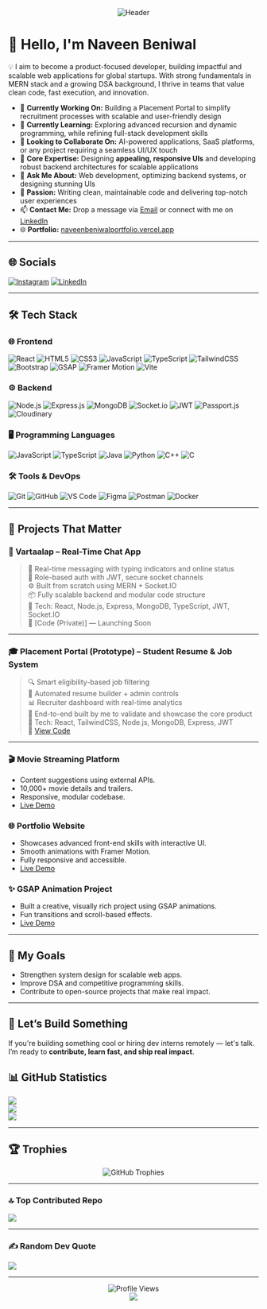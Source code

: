 <!-- Header Section -->
<div align="center">
  <img src="https://capsule-render.vercel.app/api?type=waving&color=gradient&height=200&text=Naveen%20Beniwal&fontAlign=50&fontAlignY=40&fontSize=45&desc=Full%20Stack%20Developer&descAlign=50&descAlignY=60" alt="Header" />
</div>

# 👋 Hello, I'm Naveen Beniwal

💡 I aim to become a product-focused developer, building impactful and scalable web applications for global startups. With strong fundamentals in MERN stack and a growing DSA background, I thrive in teams that value clean code, fast execution, and innovation.


- 🔭 **Currently Working On:** Building a Placement Portal to simplify recruitment processes with scalable and user-friendly design
- 🌱 **Currently Learning:** Exploring advanced recursion and dynamic programming, while refining full-stack development skills
- 👯 **Looking to Collaborate On:** AI-powered applications, SaaS platforms, or any project requiring a seamless UI/UX touch
- 💼 **Core Expertise:** Designing **appealing, responsive UIs** and developing robust backend architectures for scalable applications
- 💬 **Ask Me About:** Web development, optimizing backend systems, or designing stunning UIs
- 🎯 **Passion:** Writing clean, maintainable code and delivering top-notch user experiences
- 📫 **Contact Me:** Drop a message via [Email](mailto:naveenbeniwal00001@gmail.com) or connect with me on [LinkedIn](https://www.linkedin.com/in/naveen-beniwal-40b719313/)
- 🌐 **Portfolio:** [naveenbeniwalportfolio.vercel.app](https://naveenbeniwalportfolio.vercel.app/)

---

## 🌐 Socials

[![Instagram](https://img.shields.io/badge/Instagram-%23E4405F.svg?logo=Instagram&logoColor=white)](https://instagram.com/naveen_beniwal_265)
[![LinkedIn](https://img.shields.io/badge/LinkedIn-%230077B5.svg?logo=linkedin&logoColor=white)](https://linkedin.com/in/naveen-beniwal-40b719313)

---

## 🛠️ Tech Stack

### 🌐 Frontend
![React](https://img.shields.io/badge/-React-61DAFB?style=flat&logo=react&logoColor=white)
![HTML5](https://img.shields.io/badge/-HTML5-E34F26?style=flat&logo=html5&logoColor=white)
![CSS3](https://img.shields.io/badge/-CSS3-1572B6?style=flat&logo=css3&logoColor=white)
![JavaScript](https://img.shields.io/badge/-JavaScript-F7DF1E?style=flat&logo=javascript&logoColor=white)
![TypeScript](https://img.shields.io/badge/-TypeScript-3178C6?style=flat&logo=typescript&logoColor=white)
![TailwindCSS](https://img.shields.io/badge/-TailwindCSS-38B2AC?style=flat&logo=tailwind-css&logoColor=white)
![Bootstrap](https://img.shields.io/badge/-Bootstrap-7952B3?style=flat&logo=bootstrap&logoColor=white)
![GSAP](https://img.shields.io/badge/-GSAP-88CE02?style=flat&logo=greensock&logoColor=white)
![Framer Motion](https://img.shields.io/badge/-Framer%20Motion-0055FF?style=flat&logo=framer&logoColor=white)
![Vite](https://img.shields.io/badge/-Vite-646CFF?style=flat&logo=vite&logoColor=white)

### ⚙️ Backend
![Node.js](https://img.shields.io/badge/-Node.js-339933?style=flat&logo=node.js&logoColor=white)
![Express.js](https://img.shields.io/badge/-Express.js-000000?style=flat&logo=express&logoColor=white)
![MongoDB](https://img.shields.io/badge/-MongoDB-47A248?style=flat&logo=mongodb&logoColor=white)
![Socket.io](https://img.shields.io/badge/-Socket.io-010101?style=flat&logo=socket.io&logoColor=white)
![JWT](https://img.shields.io/badge/-JWT-black?style=flat&logo=json-web-tokens&logoColor=white)
![Passport.js](https://img.shields.io/badge/-Passport.js-34E27A?style=flat&logo=passport&logoColor=white)
![Cloudinary](https://img.shields.io/badge/-Cloudinary-3448C5?style=flat&logo=cloudinary&logoColor=white)


### 🖥️ Programming Languages
![JavaScript](https://img.shields.io/badge/-JavaScript-F7DF1E?style=flat&logo=javascript&logoColor=white)
![TypeScript](https://img.shields.io/badge/-TypeScript-3178C6?style=flat&logo=typescript&logoColor=white)
![Java](https://img.shields.io/badge/-Java-007396?style=flat&logo=java&logoColor=white)
![Python](https://img.shields.io/badge/-Python-3776AB?style=flat&logo=python&logoColor=white)
![C++](https://img.shields.io/badge/-C++-00599C?style=flat&logo=c%2B%2B&logoColor=white)
![C](https://img.shields.io/badge/-C-A8B9CC?style=flat&logo=c&logoColor=white)

### 🛠️ Tools & DevOps
![Git](https://img.shields.io/badge/-Git-F05032?style=flat&logo=git&logoColor=white)
![GitHub](https://img.shields.io/badge/-GitHub-181717?style=flat&logo=github&logoColor=white)
![VS Code](https://img.shields.io/badge/-VS%20Code-007ACC?style=flat&logo=visual-studio-code&logoColor=white)
![Figma](https://img.shields.io/badge/-Figma-F24E1E?style=flat&logo=figma&logoColor=white)
![Postman](https://img.shields.io/badge/-Postman-FF6C37?style=flat&logo=postman&logoColor=white)
![Docker](https://img.shields.io/badge/-Docker-2496ED?style=flat&logo=docker&logoColor=white)

---

## 🚀 Projects That Matter

### 💬 Vartaalap – Real-Time Chat App
> 🧠 Real-time messaging with typing indicators and online status  
> 🔐 Role-based auth with JWT, secure socket channels  
> ⚙️ Built from scratch using MERN + Socket.IO  
> 📦 Fully scalable backend and modular code structure  
📌 Tech: React, Node.js, Express, MongoDB, TypeScript, JWT, Socket.IO  
🔗 [Code (Private)] — Launching Soon

---

### 🎓 Placement Portal (Prototype) – Student Resume & Job System
> 🔍 Smart eligibility-based job filtering  
> 🧾 Automated resume builder + admin controls  
> 📊 Recruiter dashboard with real-time analytics  
> 🧰 End-to-end built by me to validate and showcase the core product  
📌 Tech: React, TailwindCSS, Node.js, MongoDB, Express, JWT  
🔗 [View Code](https://github.com/Naveen-Beniwal/NIT-Placements)

---
### 🎬 Movie Streaming Platform
- Content suggestions using external APIs.
- 10,000+ movie details and trailers.
- Responsive, modular codebase.
- [Live Demo](https://upgraded-mern-stack-video-platform.onrender.com)

### 🌐 Portfolio Website
- Showcases advanced front-end skills with interactive UI.
- Smooth animations with Framer Motion.
- Fully responsive and accessible.
- [Live Demo](https://naveenbeniwalportfolio.vercel.app/)

### ✨ GSAP Animation Project
- Built a creative, visually rich project using GSAP animations.
- Fun transitions and scroll-based effects.
- [Live Demo](https://naveen-beniwal.github.io/my_project_1/)

---

## 🚀 My Goals

- Strengthen system design for scalable web apps.
- Improve DSA and competitive programming skills.
- Contribute to open-source projects that make real impact.

---
## 🤝 Let’s Build Something

If you're building something cool or hiring dev interns remotely — let's talk.  
I’m ready to **contribute, learn fast, and ship real impact**.

## 📊 GitHub Statistics

![](https://github-readme-stats.vercel.app/api?username=Naveen-Beniwal&theme=aura&hide_border=false&include_all_commits=true&count_private=true)<br/>
![](https://github-readme-streak-stats.herokuapp.com/?user=Naveen-Beniwal&theme=aura&hide_border=false)<br/>
![](https://github-readme-stats.vercel.app/api/top-langs/?username=Naveen-Beniwal&theme=aura&hide_border=false&include_all_commits=true&count_private=true&layout=compact)

---

## 🏆 Trophies

<div align="center">
  <img src="https://github-profile-trophy.vercel.app/?username=Naveen-Beniwal&theme=juicyfresh&no-frame=true&no-bg=true&column=7&margin-w=15&margin-h=15" alt="GitHub Trophies" />
</div>

---

### 🔝 Top Contributed Repo
![](https://github-contributor-stats.vercel.app/api?username=Naveen-Beniwal&limit=5&theme=algolia&combine_all_yearly_contributions=true)

---

### ✍️ Random Dev Quote
![](https://quotes-github-readme.vercel.app/api?type=horizontal&theme=tokyonight)

---

<div align="center">
  <img src="https://komarev.com/ghpvc/?username=Naveen-Beniwal&label=Profile%20Views&color=brightgreen&style=flat-square" alt="Profile Views" />
</div>

<div align="center">
  <img src="https://capsule-render.vercel.app/api?type=waving&color=gradient&height=150&section=footer" />
</div>
